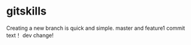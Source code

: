 # gitskills
Creating a new branch is quick and simple.
master and feature1 commit text！
dev change!

